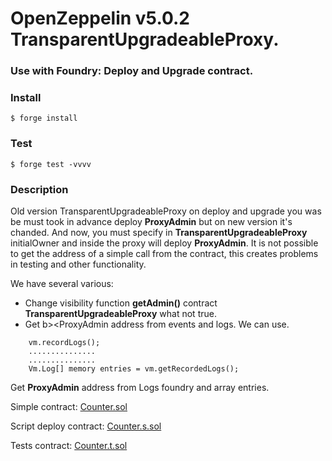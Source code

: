 # OpenZeppelin v5.0.2 TransparentUpgradeableProxy.
### Use with Foundry: Deploy and Upgrade contract.

### Install

```shell
$ forge install
```

### Test

```shell
$ forge test -vvvv
```

### Description
Old version TransparentUpgradeableProxy on deploy and upgrade you was be must took in advance deploy <b>ProxyAdmin</b> but on new version it's chanded.
And now, you must specify in <b>TransparentUpgradeableProxy</b> initialOwner and inside the proxy will deploy <b>ProxyAdmin</b>.
It is not possible to get the address of a simple call from the contract, this creates problems in testing and other functionality.

We have several various:
- Change visibility function <b>getAdmin()</b> contract <b>TransparentUpgradeableProxy</b> what not true.
- Get b><ProxyAdmin</b> address from events and logs. We can use.
```solidity
    vm.recordLogs();
    ...............
    ...............
    Vm.Log[] memory entries = vm.getRecordedLogs();
```
Get <b>ProxyAdmin</b> address from Logs foundry and array entries.

Simple contract: [Counter.sol](https://github.com/markgenuine/TransparentUpgradeableProxy_5_0_2/blob/main/src/Counter.sol)

Script deploy contract: [Counter.s.sol](https://github.com/markgenuine/TransparentUpgradeableProxy_5_0_2/blob/main/script/Counter.s.sol)

Tests contract: [Counter.t.sol](https://github.com/markgenuine/TransparentUpgradeableProxy_5_0_2/blob/main/test/Counter.sol)
